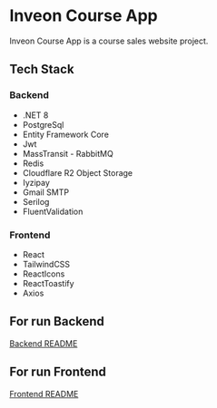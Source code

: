# Inveon Course App
Inveon Course App is a course sales website project.

## Tech Stack
### Backend
- .NET 8
- PostgreSql
- Entity Framework Core
- Jwt
- MassTransit - RabbitMQ
- Redis
- Cloudflare R2 Object Storage
- Iyzipay
- Gmail SMTP
- Serilog
- FluentValidation
  
### Frontend
- React
- TailwindCSS
- ReactIcons
- ReactToastify
- Axios

## For run Backend
[Backend README](server/course-app/README.md)
## For run Frontend
[Frontend README](client/README.md)
